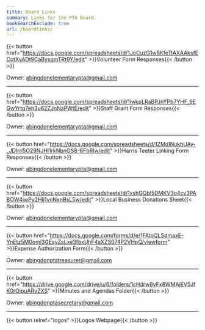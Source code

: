 ```yaml
---
title: Board Links
summary: Links for the PTA Board.
bookSearchExclude: true
url: /boardlinks/
---
```


{{< button href="https://docs.google.com/spreadsheets/d/1JoCuzG1w8KfeTtAXAAksfECotXyADt9CaBysqmTRt9Y/edit" >}}Volunteer Form Responses{{< /button >}}

Owner: abingdonelementarypta@gmail.com

---

{{< button href="https://docs.google.com/spreadsheets/d/1lwkpLRaBPJnYPb7YHF_9EGwYrtq7eh3u62ZJnNaPWtE/edit" >}}Staff Grant Form Responses{{< /button >}}

Owner: abingdonelementarypta@gmail.com

---

{{< button href="https://docs.google.com/spreadsheets/d/1ZMdINukhUAy-_JDIrrl5O29NJHl1rkNbnOS8-6FbRlw/edit" >}}Harris Teeter Linking Form Responses{{< /button >}}

Owner: abingdonelementarypta@gmail.com

---

{{< button href="https://docs.google.com/spreadsheets/d/1xshGQbl5DMKV3o4cv3PABOW4jwPy2Hlj1vnNxnBsL5w/edit" >}}Local Business Donations Sheet{{< /button >}}

Owner: abingdonelementarypta@gmail.com

---

{{< button href="https://docs.google.com/forms/d/e/1FAIpQLSdmaxE-YnEtz5M0omi3GEsyZsLxe3fbxUhF4sXZS074P2VHpQ/viewform" >}}Expense Authorization Form{{< /button >}}

Owner: abingdonptatreasurer@gmail.com

---

{{< button href="https://drive.google.com/drive/u/6/folders/1cHdrw8yFx8WMAjEV5JfK0rOipuARvZXS" >}}Minutes and Agendas Folder{{< /button >}}

Owner: abingdonptasecretary@gmail.com

---

{{< button relref="logos" >}}Logos Webpage{{< /button >}}